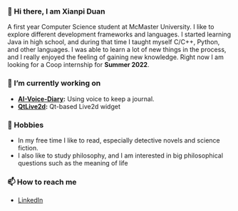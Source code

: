 ### 👋 Hi there, I am Xianpi Duan
A first year Computer Science student at McMaster University. I like to explore different development frameworks and languages. I started learning Java in high school, and during that time I taught myself C/C++, Python, and other languages. I was able to learn a lot of new things in the process, and I really enjoyed the feeling of gaining new knowledge. Right now I am looking for a Coop internship for **Summer 2022**.

### 🔭 I’m currently working on

* **[AI-Voice-Diary](https://github.com/duanxianpi/AI-Voice-Diary):** Using voice to keep a journal.
* **[QtLive2d](https://github.com/duanxianpi/QtLive2d):** Qt-based Live2d widget

### 📖 Hobbies
* In my free time I like to read, especially detective novels and science fiction.
* I also like to study philosophy, and I am interested in big philosophical questions such as the meaning of life

### 📫 How to reach me
* [LinkedIn](https://www.linkedin.com/in/xianpi-duan-a728b622a/)
<!--
**duanxianpi/duanxianpi** is a ✨ _special_ ✨ repository because its `README.md` (this file) appears on your GitHub profile.

Here are some ideas to get you started:

- 🔭 I’m currently working on ...
- 🌱 I’m currently learning ...
- 👯 I’m looking to collaborate on ...
- 🤔 I’m looking for help with ...
- 💬 Ask me about ...
- 📫 How to reach me: ...
- 😄 Pronouns: ...
- ⚡ Fun fact: ...
-->
